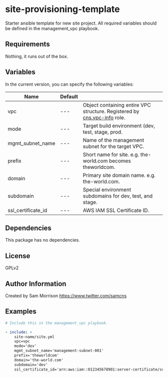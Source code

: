 site-provisioning-template
========

Starter ansible template for new site project. All required variables should be defined in the management_vpc
playbook.

Requirements
------------

Nothing, it runs out of the box.

Variables
--------------

In the current version, you can specify the following variables:

| Name                  | Default |                                                                               |
|-----------------------|---------|-------------------------------------------------------------------------------|
| vpc                   |   ---   | Object containing entire VPC structure. Registered by [cns.vpc-info] role.    |
| mode                  |   ---   | Target build environment (dev, test, stage, prod.                             |
| mgmt_subnet_name      |   ---   | Name of the management subnet for the target VPC.                             |
| prefix                |   ---   | Short name for site. e.g. the-world.com becomes theworldcom.                  |
| domain                |   ---   | Primary site domain name. e.g. the-world.com.                                 |
| subdomain             |   ---   | Special environment subdomains for dev, test, and stage.                      |
| ssl_certificate_id    |   ---   | AWS IAM SSL Certificate ID.                                                   |

Dependencies
------------

This package has no dependencies.

License
-------

GPLv2

Author Information
------------------

Created by Sam Morrison
https://www.twitter.com/samcns

Examples
--------

```yaml
# Include this in the management_vpc playbook.

- include: >
    site-name/site.yml
    vpc=vpc
    mode='dev'
    mgmt_subnet_name='management-subnet-001'
    prefix='theworldcom'
    domain='the-world.com'
    subdomain='dev'
    ssl_certificate_id='arn:aws:iam::012345678901:server-certificate/scert'
```

[cns.vpc-info]: https://github.com/cnstechnicalgroup/role-vpc-info
